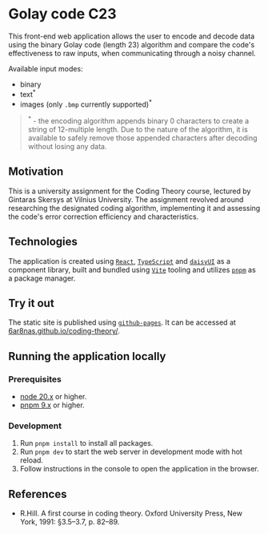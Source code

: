 # Golay code C23

This front-end web application allows the user to encode and decode data using the binary Golay code (length 23) algorithm and compare the code's effectiveness to raw inputs, when communicating through a noisy channel.

Available input modes:

-   binary
-   text<sup>\*</sup>
-   images (only `.bmp` currently supported)<sup>\*</sup>

> <sup>\*</sup> - the encoding algorithm appends binary 0 characters to create a string of 12-multiple length. Due to the nature of the algorithm, it is available to safely remove those appended characters after decoding without losing any data.

## Motivation

This is a university assignment for the Coding Theory course, lectured by Gintaras Skersys at Vilnius University. The assignment revolved around researching the designated coding algorithm, implementing it and assessing the code's error correction efficiency and characteristics.

## Technologies

The application is created using [`React`](https://react.dev), [`TypeScript`](https://www.typescriptlang.org) and [`daisyUI`](https://daisyui.com) as a component library, built and bundled using [`Vite`](https://vitejs.dev) tooling and utilizes [`pnpm`](https://pnpm.io) as a package manager.

## Try it out

The static site is published using [`github-pages`](https://pages.github.com). It can be accessed at [6ar8nas.github.io/coding-theory/](https://6ar8nas.github.io/coding-theory/).

## Running the application locally

### Prerequisites

-   [node 20.x](https://nodejs.org/dist/) or higher.
-   [pnpm 9.x](https://pnpm.io/installation) or higher.

### Development

1. Run `pnpm install` to install all packages.
1. Run `pnpm dev` to start the web server in development mode with hot reload.
1. Follow instructions in the console to open the application in the browser.

## References

-   R.Hill. A first course in coding theory. Oxford University Press, New York, 1991: §3.5–3.7, p. 82–89.
